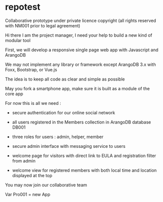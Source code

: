 # repotest

Collaborative prototype under private licence copyright (all rights reserved with NM001 prior to legal agreement)


Hi there I am the project manager, I need your help to build a new kind of modular tool

First, we will develop a responsive single page web app with Javascript and ArangoDB 

We may not implement any library or framework except ArangoDB 3.x with Foxx, Bootstrap, or Vue.js 

The idea is to keep all code as clear and simple as possible

May you fork a smartphone app, make sure it is built as a module of the core app


For now this is all we need :

- secure authentication for our online social network 

- all users registered in the Members collection in ArangoDB database DB001

- three roles for users : admin, helper, member 

- secure admin interface with messaging service to users

- welcome page for visitors with direct link to EULA and registration filter from admin

- welcome view for registered members with both local time and location displayed at the top


You may now join our collaborative team 

Var Pro001 = new App














